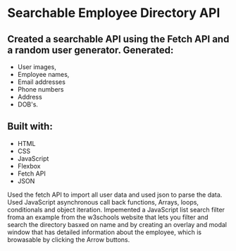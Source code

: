 # Searchable Employee Directory API

## Created a searchable API using the Fetch API and a random user generator. Generated: 
- User images,
- Employee names,
- Email addresses
- Phone numbers
- Address
- DOB's.

## Built with:
- HTML
- CSS
- JavaScript
- Flexbox
- Fetch API
- JSON

Used the fetch API to import all user data and used json to parse the data. Used JavaScript asynchronous call back functions, Arrays, loops, conditionals and object iteration.
Impemented a JavaScript list search filter froma an example from the w3schools website that lets you filter and search the directory basxed on name and by creating an overlay and modal window that has detailed information about the employee, which is browasable by clicking the Arrow buttons. 
